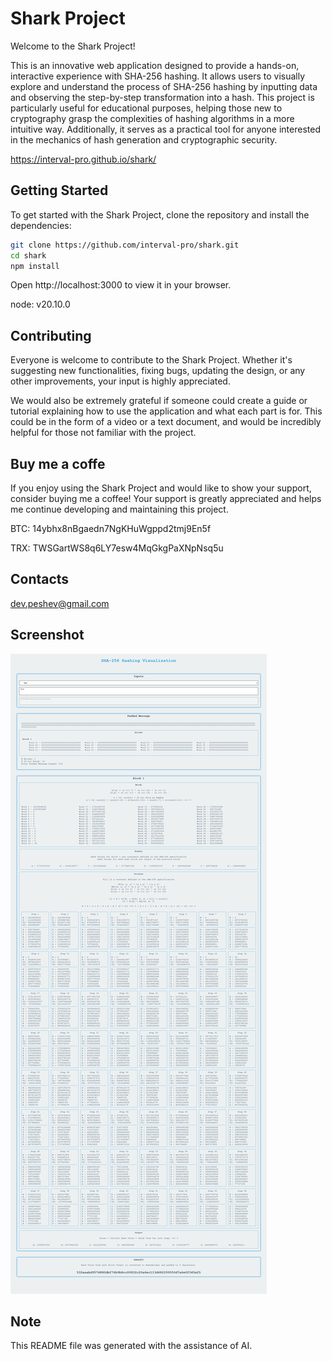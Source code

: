# Shark Project

Welcome to the Shark Project!

This is an innovative web application designed to provide a hands-on, interactive experience with SHA-256 hashing. It allows users to visually explore and understand the process of SHA-256 hashing by inputting data and observing the step-by-step transformation into a hash. This project is particularly useful for educational purposes, helping those new to cryptography grasp the complexities of hashing algorithms in a more intuitive way. Additionally, it serves as a practical tool for anyone interested in the mechanics of hash generation and cryptographic security.

https://interval-pro.github.io/shark/

## Getting Started

To get started with the Shark Project, clone the repository and install the dependencies:

```bash
git clone https://github.com/interval-pro/shark.git
cd shark
npm install
```
Open http://localhost:3000 to view it in your browser.

node: v20.10.0
## Contributing

Everyone is welcome to contribute to the Shark Project. Whether it's suggesting new functionalities, fixing bugs, updating the design, or any other improvements, your input is highly appreciated.

We would also be extremely grateful if someone could create a guide or tutorial explaining how to use the application and what each part is for. This could be in the form of a video or a text document, and would be incredibly helpful for those not familiar with the project.

## Buy me a coffe
If you enjoy using the Shark Project and would like to show your support, consider buying me a coffee! Your support is greatly appreciated and helps me continue developing and maintaining this project.

BTC: 14ybhx8nBgaedn7NgKHuWgppd2tmj9En5f

TRX: TWSGartWS8q6LY7esw4MqGkgPaXNpNsq5u

## Contacts
dev.peshev@gmail.com

## Screenshot
![Alt text](./_info/s1.png "Optional title")

## Note
This README file was generated with the assistance of AI.
